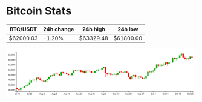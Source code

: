 # Bitcoin Stats

BTC/USDT|24h change|24h high|24h low|
|---|---|---|---|
|$62000.03|-1.20%|$63329.48|$61800.00|

<img src="./chart.svg">
